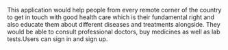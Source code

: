 This application would help people from every remote corner of the country to get in touch with good health care which is their fundamental right and also educate them about different diseases and treatments alongside. They would be able to consult professional doctors, buy medicines as well as lab tests.Users can sign in and sign up.
